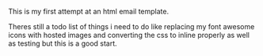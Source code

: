 This is my first attempt at an html email template. 

Theres still a todo list of things i need to do like replacing my font awesome icons with hosted images and converting the css to inline properly as well as testing but this is a good start.